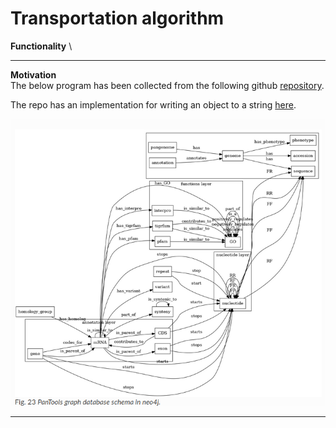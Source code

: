 # Transportation algorithm
**Functionality** \

****


**Motivation** \
The below program has been collected from the following github [repository](https://github.com/phenopolis/pheno4j/blob/master/src/main/java/com/graph/db/domain/output/GeneticVariantOutput.java).

The repo has an implementation for writing an object to a string [here](https://github.com/phenopolis/pheno4j/blob/master/src/main/java/com/graph/db/output/OutputFileType.java).


![Sample code](../../../../../docs/media/benchmarks/P4/full_schema.png)


****
